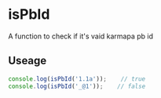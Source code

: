 # isPbId
A function to check if it's vaid karmapa pb id

## Useage

```javascript
console.log(isPbId('1.1a'));    // true
console.log(isPbId('_@1'));    // false
```

